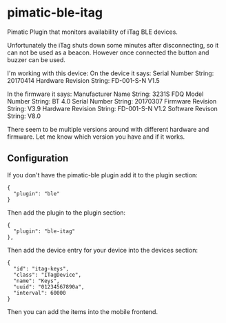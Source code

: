 pimatic-ble-itag
================

Pimatic Plugin that monitors availability of iTag BLE devices.

Unfortunately the iTag shuts down some minutes after disconnecting, so it can not be used as a beacon.
However once connected the button and buzzer can be used.

I'm working with this device:
On the device it says:
Serial Number String: 20170414
Hardware Revision String: FD-001-S-N V1.5

In the firmware it says:
Manufacturer Name String: 3231S FDQ
Model Number String: BT 4.0
Serial Number String: 20170307
Firmware Revision String: V3.9
Hardware Revision String: FD-001-S-N V1.2
Software Revison String: V8.0

There seem to be multiple versions around with different hardware and firmware. Let me know which version you have and if it works.

Configuration
-------------
If you don't have the pimatic-ble plugin add it to the plugin section:

    {
      "plugin": "ble"
    }

Then add the plugin to the plugin section:

    {
      "plugin": "ble-itag"
    },

Then add the device entry for your device into the devices section:

    {
      "id": "itag-keys",
      "class": "ITagDevice",
      "name": "Keys",
      "uuid": "01234567890a",
      "interval": 60000
    }

Then you can add the items into the mobile frontend.
